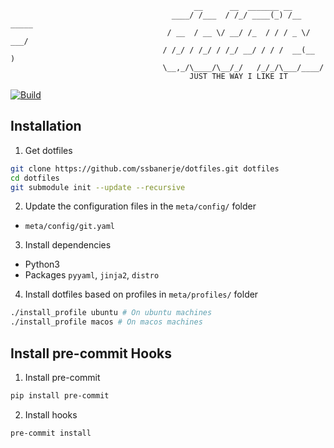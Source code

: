                                              __      __  _______ __
                                        ____/ /___  / /_/ ____(_) /__  _____
                                       / __  / __ \/ __/ /_  / / / _ \/ ___/
                                      / /_/ / /_/ / /_/ __/ / / /  __(__  )
                                      \__,_/\____/\__/_/   /_/_/\___/____/
                                            JUST THE WAY I LIKE IT

[![Build](https://github.com/ssbanerje/dotfiles/actions/workflows/build.yml/badge.svg?branch=master)](https://github.com/ssbanerje/dotfiles/actions/workflows/build.yml)

## Installation

1. Get dotfiles
```bash
git clone https://github.com/ssbanerje/dotfiles.git dotfiles
cd dotfiles
git submodule init --update --recursive
```
2. Update the configuration files in the `meta/config/` folder
  - `meta/config/git.yaml`
3. Install dependencies
  - Python3
  - Packages `pyyaml`, `jinja2`, `distro`
4. Install dotfiles based on profiles in `meta/profiles/` folder
```bash
./install_profile ubuntu # On ubuntu machines
./install_profile macos # On macos machines
```

## Install pre-commit Hooks
1. Install pre-commit
```bash
pip install pre-commit
```
2. Install hooks
```bash
pre-commit install
```
